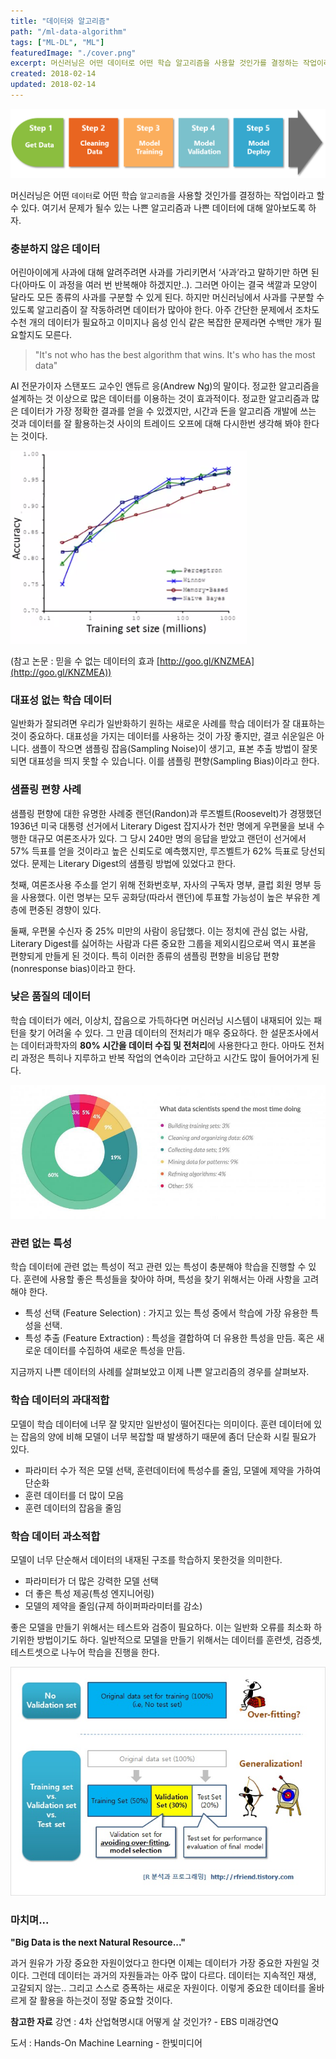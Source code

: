 ```yaml
---
title: "데이터와 알고리즘"
path: "/ml-data-algorithm"
tags: ["ML-DL", "ML"]
featuredImage: "./cover.png"
excerpt: 머신러닝은 어떤 데이터로 어떤 학습 알고리즘을 사용할 것인가를 결정하는 작업이라고 할수 있다. 여기서 문제가 될수 있는 나쁜 알고리즘과 나쁜 데이터에 대해 알아보도록 하자.
created: 2018-02-14
updated: 2018-02-14
---
```


![ml-1](ml-process.png)

머신러닝은 어떤 `데이터`로 어떤 학습 `알고리즘`을 사용할 것인가를 결정하는 작업이라고 할수 있다. 여기서 문제가 될수 있는 나쁜 알고리즘과 나쁜 데이터에 대해 알아보도록 하자.

### 충분하지 않은 데이터

어린아이에게 사과에 대해 알려주려면 사과를 가리키면서 ‘사과’라고 말하기만 하면 된다(아마도 이 과정을 여러 번 반복해야 하겠지만..). 그러면 아이는 결국 색깔과 모양이 달라도 모든 종류의 사과를 구분할 수 있게 된다. 하지만 머신러닝에서 사과를 구분할 수 있도록 알고리즘이 잘 작동하려면 데이터가 많아야 한다. 아주 간단한 문제에서 조차도 수천 개의 데이터가 필요하고 이미지나 음성 인식 같은 복잡한 문제라면 수백만 개가 필요할지도 모른다.

>"It's not who has the best algorithm that wins. It's who has the most data"

AI 전문가이자 스탠포드 교수인 앤듀르 응(Andrew Ng)의 말이다. 정교한 알고리즘을 설계하는 것 이상으로 많은 데이터를 이용하는 것이 효과적이다. 정교한 알고리즘과 많은 데이터가 가장 정확한 결과를 얻을 수 있겠지만, 시간과 돈을 알고리즘 개발에 쓰는 것과 데이터를 잘 활용하는것 사이의 트레이드 오프에 대해 다시한번 생각해 봐야 한다는 것이다.

![ml-data](data.png)

(참고 논문 : 믿을 수 없는 데이터의 효과 [http://goo.gl/KNZMEA](http://goo.gl/KNZMEA))

### 대표성 없는 학습 데이터

일반화가 잘되려면 우리가 일반화하기 원하는 새로운 사례를 학습 데이터가 잘 대표하는 것이 중요하다. 대표성을 가지는 데이터를 사용하는 것이 가장 좋지만, 결코 쉬운일은 아니다.
샘플이 작으면 샘플링 잡음(Sampling Noise)이 생기고, 표본 추출 방법이 잘못되면 대표성을 띄지 못할 수 있습니다. 이를 샘플링 편향(Sampling Bias)이라고 한다.

### 샘플링 편향 사례
샘플링 편향에 대한 유명한 사례중 랜던(Randon)과 루즈벨트(Roosevelt)가 경쟁했던 1936년 미국 대통령 선거에서 Literary Digest 잡지사가 천만 명에게 우편물을 보내 수행한 대규모 여론조사가 있다. 그 당시 240만 명의 응답을 받았고 랜던이 선거에서 57% 득표를 얻을 것이라고 높은 신뢰도로 예측했지만, 루즈벨트가 62% 득표로 당선되었다. 문제는 Literary Digest의 샘플링 방법에 있었다고 한다.

첫째, 여론조사용 주소를 얻기 위해 전화번호부, 자사의 구독자 명부, 클럽 회원 명부 등을 사용했다. 이런 명부는 모두 공화당(따라서 랜던)에 투표할 가능성이 높은 부유한 계층에 편중된 경향이 있다.

둘째, 우편물 수신자 중 25% 미만의 사람이 응답했다. 이는 정치에 관심 없는 사람, Literary Digest를 싫어하는 사람과 다른 중요한 그룹을 제외시킴으로써 역시 표본을 편향되게 만들게 된 것이다. 특히 이러한 종류의 샘플링 편향을 비응답 편향(nonresponse bias)이라고 한다.

### 낮은 품질의 데이터

학습 데이터가 에러, 이상치, 잡음으로 가득하다면 머신러닝 시스템이 내재되어 있는 패턴을 찾기 어려울 수 있다. 그 만큼 데이터의 전처리가 매우 중요하다. 한 설문조사에서는 데이터과학자의 **80% 시간을 데이터 수집 및 전처리**에 사용한다고 한다. 아마도 전처리 과정은 특히나 지루하고 반복 작업의 연속이라 고단하고 시간도 많이 들어어가게 된다.

![clean-data](cleaning-time.jpg)

### 관련 없는 특성

학습 데이터에 관련 없는 특성이 적고 관련 있는 특성이 충분해야 학습을 진행할 수 있다.
훈련에 사용할 좋은 특성들을 찾아야 하며, 특성을 찾기 위해서는 아래 사항을 고려 해야 한다.

- 특성 선택 (Feature Selection) : 가지고 있는 특성 중에서 학습에 가장 유용한 특성을 선택.
- 특성 추출 (Feature Extraction) : 특성을 결합하여 더 유용한 특성을 만듬. 혹은 새로운 데이터를 수집하여 새로운 특성을 만듬.

지금까지 나쁜 데이터의 사례를 살펴보았고 이제 나쁜 알고리즘의 경우를 살펴보자.

### 학습 데이터의 과대적합

모델이 학습 데이터에 너무 잘 맞지만 일반성이 떨어진다는 의미이다.
훈련 데이터에 있는 잡음의 양에 비해 모델이 너무 복잡할 때 발생하기 때문에 좀더 단순화 시킬 필요가 있다.

- 파라미터 수가 적은 모델 선택, 훈련데이터에 특성수를 줄임, 모델에 제약을 가하여 단순화
- 훈련 데이터를 더 많이 모음
- 훈련 데이터의 잡음을 줄임

### 학습 데이터 과소적합

모델이 너무 단순해서 데이터의 내재된 구조를 학습하지 못한것을 의미한다.

- 파라미터가 더 많은 강력한 모델 선택
- 더 좋은 특성 제공(특성 엔지니어링)
- 모델의 제약을 줄임(규제 하이퍼파라미터를 감소)

좋은 모델을 만들기 위해서는 테스트와 검증이 필요하다. 이는 일반화 오류를 최소화 하기위한 방법이기도 하다. 일반적으로 모델을 만들기 위해서는 데이터를 훈련셋, 검증셋, 테스트셋으로 나누어 학습을 진행을 한다.

![ml-data-set](data-set.jpg)

### 마치며...
**"Big Data is the next Natural Resource..."**

과거 원유가 가장 중요한 자원이었다고 한다면 이제는 데이터가 가장 중요한 자원일 것이다. 
그런데 데이터는 과거의 자원들과는 아주 많이 다르다. 데이터는 지속적인 재생, 고갈되지 않는.. 그리고 스스로 증폭하는 새로운 자원이다. 이렇게 중요한 데이터를 올바르게 잘 활용을 하는것이 정말 중요할 것이다. 

**참고한 자료**
강연 : 4차 산업혁명시대 어떻게 살 것인가? - EBS 미래강연Q

도서 : Hands-On Machine Learning - 한빛미디어